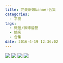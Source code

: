 ```yaml
---
title: 完美新娘banner合集
categories:
  - 平面
tags:
  - 微信/微博运营
  - 婚庆
  - 合集
date: 2016-4-19 12:36:02
---
```

<image src="http://wx4.sinaimg.cn/large/005YECPzly1flml4tktgsj30hs1nb7ab.jpg" />

<image src="http://wx3.sinaimg.cn/large/005YECPzly1flml4svpcqj30hs08k0tp.jpg" />

<image src="http://wx2.sinaimg.cn/large/005YECPzly1flml4s8lx2j30hs0a0dg9.jpg" />

<image src="http://wx3.sinaimg.cn/large/005YECPzly1flml4ransfj30hs0bz750.jpg" />

